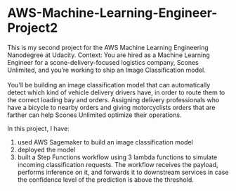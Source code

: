 # AWS-Machine-Learning-Engineer-Project2
This is my second project for the AWS Machine Learning Engineering Nanodegree at Udacity.
Context:
You are hired as a Machine Learning Engineer for a scone-delivery-focused logistics company, Scones Unlimited, and you’re working to ship an Image Classification model. <br><br>
You'll be building an image classification model that can automatically detect which kind of vehicle delivery drivers have, in order to route them to the correct loading bay and orders. Assigning delivery professionals who have a bicycle to nearby orders and giving motorcyclists orders that are farther can help Scones Unlimited optimize their operations.

In this project, I have:
1. used AWS Sagemaker to build an image classification model
2. deployed the model
3. built a Step Functions workflow using 3 lambda functions to simulate incoming classification requests. The workflow receives the payload, performs inference on it, and forwards it to downstream services in case the confidence level of the prediction is above the threshold.
